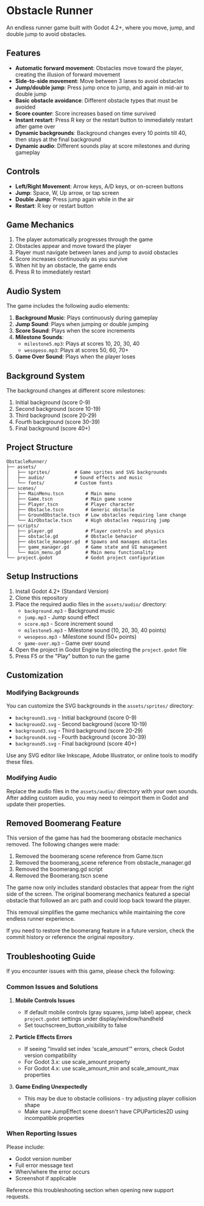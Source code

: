 # Obstacle Runner

An endless runner game built with Godot 4.2+, where you move, jump, and double jump to avoid obstacles.

## Features

* **Automatic forward movement**: Obstacles move toward the player, creating the illusion of forward movement
* **Side-to-side movement**: Move between 3 lanes to avoid obstacles
* **Jump/double jump**: Press jump once to jump, and again in mid-air to double jump
* **Basic obstacle avoidance**: Different obstacle types that must be avoided
* **Score counter**: Score increases based on time survived
* **Instant restart**: Press R key or the restart button to immediately restart after game over
* **Dynamic backgrounds**: Background changes every 10 points till 40, then stays at the final background
* **Dynamic audio**: Different sounds play at score milestones and during gameplay

## Controls

- **Left/Right Movement**: Arrow keys, A/D keys, or on-screen buttons
- **Jump**: Space, W, Up arrow, or tap screen
- **Double Jump**: Press jump again while in the air
- **Restart**: R key or restart button

## Game Mechanics

1. The player automatically progresses through the game
2. Obstacles appear and move toward the player
3. Player must navigate between lanes and jump to avoid obstacles
4. Score increases continuously as you survive
5. When hit by an obstacle, the game ends
6. Press R to immediately restart

## Audio System

The game includes the following audio elements:

1. **Background Music**: Plays continuously during gameplay
2. **Jump Sound**: Plays when jumping or double jumping
3. **Score Sound**: Plays when the score increments
4. **Milestone Sounds**:
   - `milestone5.mp3`: Plays at scores 10, 20, 30, 40
   - `wesopeso.mp3`: Plays at scores 50, 60, 70+
5. **Game Over Sound**: Plays when the player loses

## Background System

The background changes at different score milestones:

1. Initial background (score 0-9)
2. Second background (score 10-19)
3. Third background (score 20-29)
4. Fourth background (score 30-39)
5. Final background (score 40+)

## Project Structure

```
ObstacleRunner/
├── assets/
│   ├── sprites/         # Game sprites and SVG backgrounds
│   ├── audio/           # Sound effects and music
│   └── fonts/           # Custom fonts
├── scenes/
│   ├── MainMenu.tscn        # Main menu
│   ├── Game.tscn            # Main game scene
│   ├── Player.tscn          # Player character
│   ├── Obstacle.tscn        # Generic obstacle
│   ├── GroundObstacle.tscn  # Low obstacles requiring lane change
│   └── AirObstacle.tscn     # High obstacles requiring jump
├── scripts/
│   ├── player.gd            # Player controls and physics
│   ├── obstacle.gd          # Obstacle behavior
│   ├── obstacle_manager.gd  # Spawns and manages obstacles
│   ├── game_manager.gd      # Game state and UI management
│   └── main_menu.gd         # Main menu functionality
└── project.godot            # Godot project configuration
```

## Setup Instructions

1. Install Godot 4.2+ (Standard Version)
2. Clone this repository
3. Place the required audio files in the `assets/audio/` directory:
   - `background.mp3` - Background music
   - `jump.mp3` - Jump sound effect
   - `score.mp3` - Score increment sound
   - `milestone5.mp3` - Milestone sound (10, 20, 30, 40 points)
   - `wesopeso.mp3` - Milestone sound (50+ points)
   - `game-over.mp3` - Game over sound
4. Open the project in Godot Engine by selecting the `project.godot` file
5. Press F5 or the "Play" button to run the game

## Customization

### Modifying Backgrounds

You can customize the SVG backgrounds in the `assets/sprites/` directory:
- `background1.svg` - Initial background (score 0-9)
- `background2.svg` - Second background (score 10-19)
- `background3.svg` - Third background (score 20-29)
- `background4.svg` - Fourth background (score 30-39)
- `background5.svg` - Final background (score 40+)

Use any SVG editor like Inkscape, Adobe Illustrator, or online tools to modify these files.

### Modifying Audio

Replace the audio files in the `assets/audio/` directory with your own sounds.
After adding custom audio, you may need to reimport them in Godot and update their properties.

<!-- REMOVED_FEATURE_TAG -->
## Removed Boomerang Feature

This version of the game has had the boomerang obstacle mechanics removed. The following changes were made:

1. Removed the boomerang scene reference from Game.tscn
2. Removed the boomerang_scene reference from obstacle_manager.gd
3. Removed the boomerang.gd script
4. Removed the Boomerang.tscn scene

The game now only includes standard obstacles that appear from the right side of the screen. The original boomerang mechanics featured a special obstacle that followed an arc path and could loop back toward the player.

This removal simplifies the game mechanics while maintaining the core endless runner experience.

If you need to restore the boomerang feature in a future version, check the commit history or reference the original repository.
<!-- END_REMOVED_FEATURE_TAG -->

<!-- TROUBLESHOOTING_TAG -->
## Troubleshooting Guide

If you encounter issues with this game, please check the following:

### Common Issues and Solutions

1. **Mobile Controls Issues**
   - If default mobile controls (gray squares, jump label) appear, check `project.godot` settings under display/window/handheld
   - Set touchscreen_button_visibility to false

2. **Particle Effects Errors**
   - If seeing "Invalid set index 'scale_amount'" errors, check Godot version compatibility
   - For Godot 3.x: use scale_amount property
   - For Godot 4.x: use scale_amount_min and scale_amount_max properties

3. **Game Ending Unexpectedly**
   - This may be due to obstacle collisions - try adjusting player collision shape
   - Make sure JumpEffect scene doesn't have CPUParticles2D using incompatible properties

### When Reporting Issues

Please include:
- Godot version number
- Full error message text
- When/where the error occurs
- Screenshot if applicable

Reference this troubleshooting section when opening new support requests.
<!-- END_TROUBLESHOOTING_TAG -->
